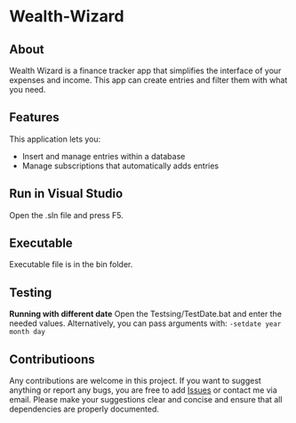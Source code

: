 # Wealth-Wizard
## About
Wealth Wizard is a finance tracker app that simplifies the interface of your expenses and income. This app can create entries and filter them with what you need.

## Features
This application lets you:
 - Insert and manage entries within a database
 - Manage subscriptions that automatically adds entries

## Run in Visual Studio
Open the .sln file and press F5.

## Executable
Executable file is in the bin folder.

## Testing
**Running with different date**
Open the Testsing/TestDate.bat and enter the needed values.
Alternatively, you can pass arguments with: `-setdate year month day`


## Contributioons
Any contributions are welcome in this project. If you want to suggest anything or report any bugs, you are free to add
[Issues](https://github.com/Ultra8Gaming/Wealth-Wizard/issues) or contact me via email.
Please make your suggestions clear and concise and ensure that all dependencies are properly documented.
